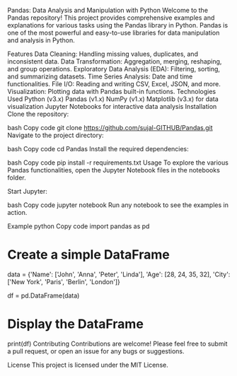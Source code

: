 Pandas: Data Analysis and Manipulation with Python
Welcome to the Pandas repository! This project provides comprehensive examples and explanations for various tasks using the Pandas library in Python. Pandas is one of the most powerful and easy-to-use libraries for data manipulation and analysis in Python.

Features
Data Cleaning: Handling missing values, duplicates, and inconsistent data.
Data Transformation: Aggregation, merging, reshaping, and group operations.
Exploratory Data Analysis (EDA): Filtering, sorting, and summarizing datasets.
Time Series Analysis: Date and time functionalities.
File I/O: Reading and writing CSV, Excel, JSON, and more.
Visualization: Plotting data with Pandas built-in functions.
Technologies Used
Python (v3.x)
Pandas (v1.x)
NumPy (v1.x)
Matplotlib (v3.x) for data visualization
Jupyter Notebooks for interactive data analysis
Installation
Clone the repository:

bash
Copy code
git clone https://github.com/sujal-GITHUB/Pandas.git
Navigate to the project directory:

bash
Copy code
cd Pandas
Install the required dependencies:

bash
Copy code
pip install -r requirements.txt
Usage
To explore the various Pandas functionalities, open the Jupyter Notebook files in the notebooks folder.

Start Jupyter:

bash
Copy code
jupyter notebook
Run any notebook to see the examples in action.

Example
python
Copy code
import pandas as pd

# Create a simple DataFrame
data = {'Name': ['John', 'Anna', 'Peter', 'Linda'],
        'Age': [28, 24, 35, 32],
        'City': ['New York', 'Paris', 'Berlin', 'London']}

df = pd.DataFrame(data)

# Display the DataFrame
print(df)
Contributing
Contributions are welcome! Please feel free to submit a pull request, or open an issue for any bugs or suggestions.

License
This project is licensed under the MIT License.

